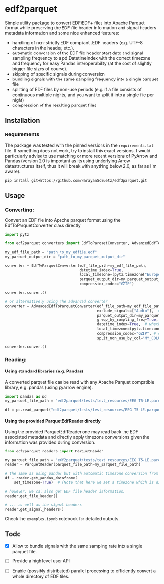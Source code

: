 # edf2parquet
Simple utility package to convert EDF/EDF+ files into Apache Parquet format 
while preserving the EDF file header information and signal headers metadata information and some nice enhanced features:
- handling of non-strictly EDF compliant .EDF headers (e.g. UTF-8 characters in the header, etc.).
- automatic conversion of the EDF file header start date and signal sampling frequency to a pd.DatetimeIndex with the correct timezone and frequency for easy Pandas interoperability (at the cost of slightly bigger file sizes of course).
- skipping of specific signals during conversion
- bundling signals with the same sampling frequency into a single parquet file
- splitting of EDF files by non-use periods (e.g. if a file consists of continuous multiple nights, and you want to split it into a single file per night)
- compression of the resulting parquet files


## Installation

### Requirements
The package was tested with the pinned versions in the `requirements.txt` file.
If something does not work, try to install this exact versions. I would particularly advise 
to use matching or more recent versions of PyArrow and Pandas (version 2.0 is important
as its using underlying Arrow datastructures itself, thus it will break with anything
below 2.0, as far as I'm aware).

```bash
pip install git+https://github.com/NarayanSchuetz/edf2parquet.git
```

## Usage
### Converting: 
Convert an EDF file into Apache parquet format using the EdfToParquetConverter class directly
```python
import pytz

from edf2parquet.converters import EdfToParquetConverter, AdvancedEdfToParquetConverter

my_edf_file_path = "path_to_my_edfile.edf"
my_parquet_output_dir = "path_to_my_parquet_output_dir"

converter = EdfToParquetConverter(edf_file_path=my_edf_file_path,
                                  datetime_index=True,
                                  local_timezone=(pytz.timezone("Europe/Zurich"), pytz.timezone("Europe/Zurich")),
                                  parquet_output_dir=my_parquet_output_dir,
                                  compression_codec="GZIP")

converter.convert()

# or alternatively using the advanced converter
converter = AdvancedEdfToParquetConverter(edf_file_path=my_edf_file_path,  # path to the EDF file
                                          exclude_signals=["Audio"],  # list of signals to exclude from the conversion
                                          parquet_output_dir=my_parquet_output_dir,  # path to the output directory (will be created if not exists)
                                          group_by_sampling_freq=True,  # whether to group signals with same sampling frequency into single parquet files
                                          datetime_index=True,  # whether to automatically add a pd.DatetimeIndex to the resulting parquet files
                                          local_timezone=(pytz.timezone("Europe/Zurich"), pytz.timezone("Europe/Zurich")),  # specifies the timezone of the EDF file and the timezone of the start_date in the EDF file (should be the same for most cases)
                                          compression_codec="GZIP", # compression codec to use for the resulting parquet files
                                          split_non_use_by_col="MY_COLUMN")  # only specify this if you want to split the EDF file by non-use periods (e.g. if a file consists of continuous multiple nights and you want to split it into a single file per night) -> read the docstring of the AdvancedEdfToParquetConverter class for more information. The column specifies the column to use for splitting the file.

converter.convert()
```
### Reading:
#### Using standard libraries (e.g. Pandas)
A converted parquet file can be read with any Apache Parquet compatible library, e.g. pandas (using pyarrow engine).
```python
import pandas as pd
my_parquet_file_path = "edf2parquet/tests/test_resources/EEG T5-LE.parquet"

df = pd.read_parquet("edf2parquet/tests/test_resources/EEG T5-LE.parquet")
```
#### Using the provided ParquetEdfReader directly
Using the provided ParquetEdfReader one may read back the EDF associated metadata and directly apply timezone 
conversions given the information was provided during conversion.

```python
from edf2parquet.readers import ParquetReader

my_parquet_file_path = "edf2parquet/tests/test_resources/EEG T5-LE.parquet"
reader = ParquetReader(parquet_file_path=my_parquet_file_path)

# the same as using pandas but with automatic timezone conversion from UTC to local timezone.
df = reader.get_pandas_dataframe(
    set_timezone=True)  # (Note that here we set a timezone which is different to when we used plain pandas)

# however, we cal also get EDF file header information.
reader.get_file_header()

# ... as well as the signal headers
reader.get_signal_headers()
```

Check the `examples.ipynb` notebook for detailed outputs.

## Todo
- [x] Allow to bundle signals with the same sampling rate into a single parquet file.
- [ ] Provide a high level user API
- [ ] Enable (possibly distributed) parallel processing to efficiently convert a whole directory of EDF files.

